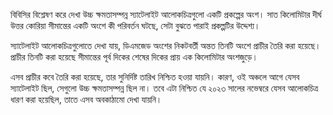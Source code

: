 বিবিসির বিশ্লেষণ করে দেখা উচ্চ ক্ষমতাসম্পন্ন স্যাটেলাইট আলোকচিত্রগুলো একটি প্রকল্পের অংশ। সাত কিলোমিটার দীর্ঘ উত্তর কোরিয়া সীমান্তের একটি অংশে কী পরিবর্তন ঘটছে, সেটা বুঝতে পারাই প্রকল্পটির উদ্দেশ্য।

স্যাটেলাইট আলোকচিত্রগুলোতে দেখা যায়, ডিএমজেড অংশের নিকটবর্তী অন্তত তিনটি অংশে প্রাচীর তৈরি করা হয়েছে। প্রাচীর তিনটি করা হয়েছে সীমান্তের পূর্ব দিকের শেষের দিকের প্রায় এক কিলোমিটার অংশজুড়ে।

এসব প্রাচীর কবে তৈরি করা হয়েছে, তার সুনির্দিষ্ট তারিখ নিশ্চিত হওয়া যায়নি। কারণ, ওই অঞ্চলে আগে যেসব স্যাটেলাইট ছিল, সেগুলো উচ্চ ক্ষমতাসম্পন্ন ছিল না। তবে এটা নিশ্চিত যে ২০২৩ সালের নভেম্বরে যেসব আলোকচিত্র ধারণ করা হয়েছিল, তাতে এসব অবকাঠামো দেখা যায়নি।

